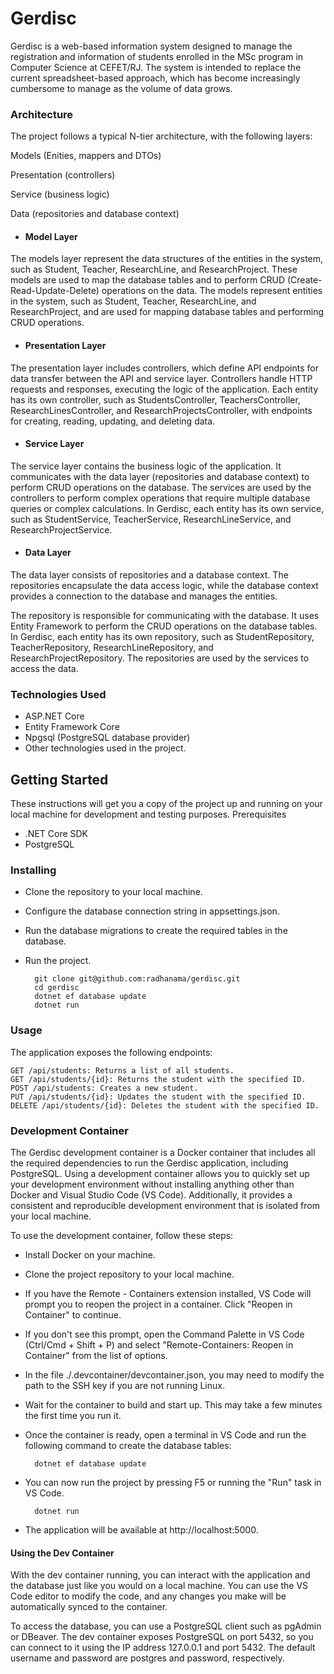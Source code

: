 # **Gerdisc**

Gerdisc is a web-based information system designed to manage the registration and information of students enrolled in the MSc program in Computer Science at CEFET/RJ. The system is intended to replace the current spreadsheet-based approach, which has become increasingly cumbersome to manage as the volume of data grows.

### Architecture

The project follows a typical N-tier architecture, with the following layers:

Models (Enities, mappers and DTOs)

Presentation (controllers)

Service (business logic)

Data (repositories and database context)

- #### Model Layer
The models layer represent the data structures of the entities in the system, such as Student, Teacher, ResearchLine, and ResearchProject. These models are used to map the database tables and to perform CRUD (Create-Read-Update-Delete) operations on the data.
The models represent entities in the system, such as Student, Teacher, ResearchLine, and ResearchProject, and are used for mapping database tables and performing CRUD operations.

- #### Presentation Layer
The presentation layer includes controllers, which define API endpoints for data transfer between the API and service layer. 
Controllers handle HTTP requests and responses, executing the logic of the application. Each entity has its own controller, such as StudentsController, TeachersController, ResearchLinesController, and ResearchProjectsController, with endpoints for creating, reading, updating, and deleting data.

- #### Service Layer 
The service layer contains the business logic of the application. It communicates with the data layer (repositories and database context) to perform CRUD operations on the database. The services are used by the controllers to perform complex operations that require multiple database queries or complex calculations. In Gerdisc, each entity has its own service, such as StudentService, TeacherService, ResearchLineService, and ResearchProjectService.

- #### Data Layer

The data layer consists of repositories and a database context. The repositories encapsulate the data access logic, while the database context provides a connection to the database and manages the entities.

The repository is responsible for communicating with the database. It uses Entity Framework to perform the CRUD operations on the database tables. In Gerdisc, each entity has its own repository, such as StudentRepository, TeacherRepository, ResearchLineRepository, and ResearchProjectRepository. The repositories are used by the services to access the data.

### Technologies Used

- ASP.NET Core
- Entity Framework Core
- Npgsql (PostgreSQL database provider)
- Other technologies used in the project.

## Getting Started

These instructions will get you a copy of the project up and running on your local machine for development and testing purposes.
Prerequisites

- .NET Core SDK
- PostgreSQL

### Installing

- Clone the repository to your local machine.
- Configure the database connection string in appsettings.json.
- Run the database migrations to create the required tables in the database.
- Run the project.

        git clone git@github.com:radhanama/gerdisc.git
        cd gerdisc
        dotnet ef database update
        dotnet run

### Usage

The application exposes the following endpoints:

    GET /api/students: Returns a list of all students.
    GET /api/students/{id}: Returns the student with the specified ID.
    POST /api/students: Creates a new student.
    PUT /api/students/{id}: Updates the student with the specified ID.
    DELETE /api/students/{id}: Deletes the student with the specified ID.


### Development Container

The Gerdisc development container is a Docker container that includes all the required dependencies to run the Gerdisc application, including PostgreSQL. Using a development container allows you to quickly set up your development environment without installing anything other than Docker and Visual Studio Code (VS Code). Additionally, it provides a consistent and reproducible development environment that is isolated from your local machine.

To use the development container, follow these steps:

- Install Docker on your machine.
- Clone the project repository to your local machine.
- If you have the Remote - Containers extension installed, VS Code will prompt you to reopen the project in a container. Click "Reopen in Container" to continue.
- If you don't see this prompt, open the Command Palette in VS Code (Ctrl/Cmd + Shift + P) and select "Remote-Containers: Reopen in Container" from the list of options.
- In the file ./.devcontainer/devcontainer.json, you may need to modify the path to the SSH key if you are not running Linux.
- Wait for the container to build and start up. This may take a few minutes the first time you run it.
- Once the container is ready, open a terminal in VS Code and run the following command to create the database tables:

        dotnet ef database update

- You can now run the project by pressing F5 or running the "Run" task in VS Code.

        dotnet run

- The application will be available at http://localhost:5000.

#### Using the Dev Container

With the dev container running, you can interact with the application and the database just like you would on a local machine. You can use the VS Code editor to modify the code, and any changes you make will be automatically synced to the container.

To access the database, you can use a PostgreSQL client such as pgAdmin or DBeaver. The dev container exposes PostgreSQL on port 5432, so you can connect to it using the IP address 127.0.0.1 and port 5432. The default username and password are postgres and password, respectively.
